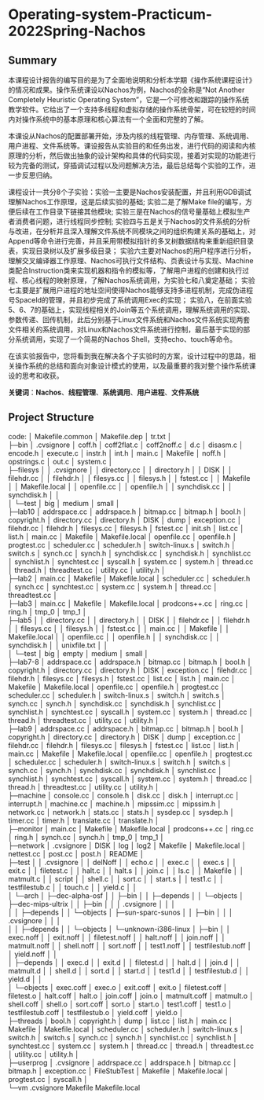 # Operating-system-Practicum-2022Spring-Nachos
## Summary	

本课程设计报告的编写目的是为了全面地说明和分析本学期《操作系统课程设计》的情况和成果。操作系统课设以Nachos为例，Nachos的全称是“Not Another Completely Heuristic Operating System”，它是一个可修改和跟踪的操作系统教学软件。它给出了一个支持多线程和虚拟存储的操作系统骨架，可在较短的时间内对操作系统中的基本原理和核心算法有一个全面和完整的了解。

​	本课设从Nachos的配置部署开始，涉及内核的线程管理、内存管理、系统调用、用户进程、文件系统等。课设报告从实验目的和任务出发，进行代码的阅读和内核原理的分析，然后做出抽象的设计架构和具体的代码实现，接着对实现的功能进行较为完备的测试，穿插调试过程以及问题解决方法，最后总结每个实验的工作，进一步反思归纳。

​	课程设计一共分8个子实验：实验一主要是Nachos安装配置，并且利用GDB调试理解Nachos工作原理，这是后续实验的基础; 实验二是了解Make file的编写，方便后续在工作目录下链接其他模块; 实验三是在Nachos的信号量基础上模拟生产者消费者问题，进行线程同步控制; 实验四与五是关于Nachos的文件系统的分析与改进，在分析并且深入理解文件系统不同模块之间的组织构建关系的基础上，对Append等命令进行完善，并且采用带模拟指针的多叉树数据结构来重新组织目录表，实现目录树以及扩展多级目录； 实验六主要对Nachos的用户程序进行分析，理解交叉编译器工作原理、Nachos可执行文件结构、页表设计与实现、Machine类配合Instruction类来实现机器和指令的模拟等，了解用户进程的创建和执行过程、核心线程的映射原理，了解Nachos系统调用，为实验七和八奠定基础；  实验七主要是扩展用户进程的地址空间使得Nachos能够支持多进程机制，完成伪进程号SpaceId的管理，并且初步完成了系统调用Exec的实现；  实验八，在前面实验5、6、7的基础上，实现线程相关的Join等五个系统调用，理解系统调用的实现、参数传递、回传机制，此后分别基于Linux文件系统和Nachos文件系统实现两套文件相关的系统调用，对Linux和Nachos文件系统进行控制，最后基于实现的部分系统调用，实现了一个简易的Nachos Shell，支持echo、touch等命令。

​	在该实验报告中，您将看到我在解决各个子实验时的方案，设计过程中的思路，相关操作系统的总结和面向对象设计模式的使用，以及最重要的我对整个操作系统课设的思考和收获。

**关键词**：**Nachos**、**线程管理**、**系统调用**、**用户进程**、**文件系统**



## Project Structure


code:
│  Makefile.common
│  Makefile.dep
│  tr.txt
│  
├─bin
│      .cvsignore
│      coff.h
│      coff2flat.c
│      coff2noff.c
│      d.c
│      disasm.c
│      encode.h
│      execute.c
│      instr.h
│      int.h
│      main.c
│      Makefile
│      noff.h
│      opstrings.c
│      out.c
│      system.c
│      
├─filesys
│  │  .cvsignore
│  │  directory.cc
│  │  directory.h
│  │  DISK
│  │  filehdr.cc
│  │  filehdr.h
│  │  filesys.cc
│  │  filesys.h
│  │  fstest.cc
│  │  Makefile
│  │  Makefile.local
│  │  openfile.cc
│  │  openfile.h
│  │  synchdisk.cc
│  │  synchdisk.h
│  │  
│  └─test
│          big
│          medium
│          small
│          
├─lab10
│      addrspace.cc
│      addrspace.h
│      bitmap.cc
│      bitmap.h
│      bool.h
│      copyright.h
│      directory.cc
│      directory.h
│      DISK
│      dump
│      exception.cc
│      filehdr.cc
│      filehdr.h
│      filesys.cc
│      filesys.h
│      fstest.cc
│      init.sh
│      list.cc
│      list.h
│      main.cc
│      Makefile
│      Makefile.local
│      openfile.cc
│      openfile.h
│      progtest.cc
│      scheduler.cc
│      scheduler.h
│      switch-linux.s
│      switch.h
│      switch.s
│      synch.cc
│      synch.h
│      synchdisk.cc
│      synchdisk.h
│      synchlist.cc
│      synchlist.h
│      synchtest.cc
│      syscall.h
│      system.cc
│      system.h
│      thread.cc
│      thread.h
│      threadtest.cc
│      utility.cc
│      utility.h
│      
├─lab2
│      main.cc
│      Makefile
│      Makefile.local
│      scheduler.cc
│      scheduler.h
│      synch.cc
│      synchtest.cc
│      system.cc
│      system.h
│      thread.cc
│      threadtest.cc
│      
├─lab3
│      main.cc
│      Makefile
│      Makefile.local
│      prodcons++.cc
│      ring.cc
│      ring.h
│      tmp_0
│      tmp_1
│      
├─lab5
│  │  directory.cc
│  │  directory.h
│  │  DISK
│  │  filehdr.cc
│  │  filehdr.h
│  │  filesys.cc
│  │  filesys.h
│  │  fstest.cc
│  │  main.cc
│  │  Makefile
│  │  Makefile.local
│  │  openfile.cc
│  │  openfile.h
│  │  synchdisk.cc
│  │  synchdisk.h
│  │  unixfile.txt
│  │  
│  └─test
│          big
│          empty
│          medium
│          small
│          
├─lab7-8
│      addrspace.cc
│      addrspace.h
│      bitmap.cc
│      bitmap.h
│      bool.h
│      copyright.h
│      directory.cc
│      directory.h
│      DISK
│      exception.cc
│      filehdr.cc
│      filehdr.h
│      filesys.cc
│      filesys.h
│      fstest.cc
│      list.cc
│      list.h
│      main.cc
│      Makefile
│      Makefile.local
│      openfile.cc
│      openfile.h
│      progtest.cc
│      scheduler.cc
│      scheduler.h
│      switch-linux.s
│      switch.h
│      switch.s
│      synch.cc
│      synch.h
│      synchdisk.cc
│      synchdisk.h
│      synchlist.cc
│      synchlist.h
│      synchtest.cc
│      syscall.h
│      system.cc
│      system.h
│      thread.cc
│      thread.h
│      threadtest.cc
│      utility.cc
│      utility.h
│      
├─lab9
│      addrspace.cc
│      addrspace.h
│      bitmap.cc
│      bitmap.h
│      bool.h
│      copyright.h
│      directory.cc
│      directory.h
│      DISK
│      dump
│      exception.cc
│      filehdr.cc
│      filehdr.h
│      filesys.cc
│      filesys.h
│      fstest.cc
│      list.cc
│      list.h
│      main.cc
│      Makefile
│      Makefile.local
│      openfile.cc
│      openfile.h
│      progtest.cc
│      scheduler.cc
│      scheduler.h
│      switch-linux.s
│      switch.h
│      switch.s
│      synch.cc
│      synch.h
│      synchdisk.cc
│      synchdisk.h
│      synchlist.cc
│      synchlist.h
│      synchtest.cc
│      syscall.h
│      system.cc
│      system.h
│      thread.cc
│      thread.h
│      threadtest.cc
│      utility.cc
│      utility.h
│      
├─machine
│      console.cc
│      console.h
│      disk.cc
│      disk.h
│      interrupt.cc
│      interrupt.h
│      machine.cc
│      machine.h
│      mipssim.cc
│      mipssim.h
│      network.cc
│      network.h
│      stats.cc
│      stats.h
│      sysdep.cc
│      sysdep.h
│      timer.cc
│      timer.h
│      translate.cc
│      translate.h
│      
├─monitor
│      main.cc
│      Makefile
│      Makefile.local
│      prodcons++.cc
│      ring.cc
│      ring.h
│      synch.cc
│      synch.h
│      tmp_0
│      tmp_1
│      
├─network
│      .cvsignore
│      DISK
│      log
│      log2
│      Makefile
│      Makefile.local
│      nettest.cc
│      post.cc
│      post.h
│      README
│      
├─test
│  │  .cvsignore
│  │  delNoff
│  │  echo.c
│  │  exec.c
│  │  exec.s
│  │  exit.c
│  │  filetest.c
│  │  halt.c
│  │  halt.s
│  │  join.c
│  │  ls.c
│  │  Makefile
│  │  matmult.c
│  │  script
│  │  shell.c
│  │  sort.c
│  │  start.s
│  │  test1.c
│  │  testfilestub.c
│  │  touch.c
│  │  yield.c
│  │  
│  └─arch
│      ├─dec-alpha-osf
│      │  ├─bin
│      │  ├─depends
│      │  └─objects
│      ├─dec-mips-ultrix
│      │  ├─bin
│      │  │      .cvsignore
│      │  │      
│      │  ├─depends
│      │  └─objects
│      ├─sun-sparc-sunos
│      │  ├─bin
│      │  │      .cvsignore
│      │  │      
│      │  ├─depends
│      │  └─objects
│      └─unknown-i386-linux
│          ├─bin
│          │      exec.noff
│          │      exit.noff
│          │      filetest.noff
│          │      halt.noff
│          │      join.noff
│          │      matmult.noff
│          │      shell.noff
│          │      sort.noff
│          │      test1.noff
│          │      testfilestub.noff
│          │      yield.noff
│          │      
│          ├─depends
│          │      exec.d
│          │      exit.d
│          │      filetest.d
│          │      halt.d
│          │      join.d
│          │      matmult.d
│          │      shell.d
│          │      sort.d
│          │      start.d
│          │      test1.d
│          │      testfilestub.d
│          │      yield.d
│          │      
│          └─objects
│                  exec.coff
│                  exec.o
│                  exit.coff
│                  exit.o
│                  filetest.coff
│                  filetest.o
│                  halt.coff
│                  halt.o
│                  join.coff
│                  join.o
│                  matmult.coff
│                  matmult.o
│                  shell.coff
│                  shell.o
│                  sort.coff
│                  sort.o
│                  start.o
│                  test1.coff
│                  test1.o
│                  testfilestub.coff
│                  testfilestub.o
│                  yield.coff
│                  yield.o
│                  
├─threads
│      bool.h
│      copyright.h
│      dump
│      list.cc
│      list.h
│      main.cc
│      Makefile
│      Makefile.local
│      scheduler.cc
│      scheduler.h
│      switch-linux.s
│      switch.h
│      switch.s
│      synch.cc
│      synch.h
│      synchlist.cc
│      synchlist.h
│      synchtest.cc
│      system.cc
│      system.h
│      thread.cc
│      thread.h
│      threadtest.cc
│      utility.cc
│      utility.h
│      
├─userprog
│      .cvsignore
│      addrspace.cc
│      addrspace.h
│      bitmap.cc
│      bitmap.h
│      exception.cc
│      FileStubTest
│      Makefile
│      Makefile.local
│      progtest.cc
│      syscall.h
│      
└─vm
        .cvsignore
        Makefile
        Makefile.local
        

